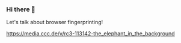 ### Hi there 👋
Let's talk about browser fingerprinting!

https://media.ccc.de/v/rc3-113142-the_elephant_in_the_background
